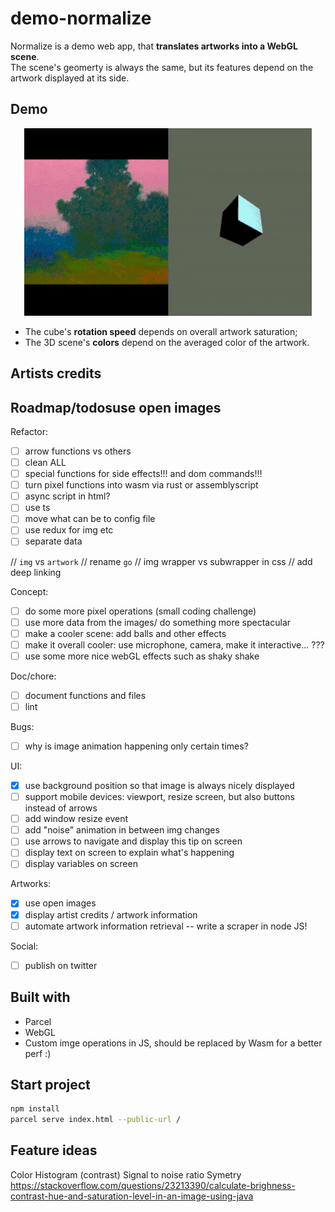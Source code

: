 # demo-normalize

Normalize is a demo web app, that **translates artworks into a WebGL scene**.  
The scene's geomerty is always the same, but its features depend on the artwork displayed at its side.

## Demo
<p align="center">
<img width="460" height="300" src="https://raw.githubusercontent.com/maudnals/demo-normalize/49012eecbb96275fca056bcb259be0e034c34813/doc/demo.gif">
</p>

* The cube's **rotation speed** depends on overall artwork saturation;
* The 3D scene's **colors** depend on the averaged color of the artwork.  

## Artists credits

## Roadmap/todosuse open images

Refactor:

* [ ] arrow functions vs others
* [ ] clean ALL
* [ ] special functions for side effects!!! and dom commands!!!
* [ ] turn pixel functions into wasm via rust or assemblyscript
* [ ] async script in html?
* [ ] use ts
* [ ] move what can be to config file
* [ ] use redux for img etc
* [ ] separate data

// `img` vs `artwork`
// rename `go`
// img wrapper vs subwrapper in css
// add deep linking

Concept:

* [ ] do some more pixel operations (small coding challenge)
* [ ] use more data from the images/ do something more spectacular 
* [ ] make a cooler scene: add balls and other effects
* [ ] make it overall cooler: use microphone, camera, make it interactive... ???
* [ ] use some more nice webGL effects such as shaky shake

Doc/chore:

* [ ] document functions and files
* [ ] lint

Bugs:

* [ ] why is image animation happening only certain times?

UI:

* [x] use background position so that image is always nicely displayed
* [ ] support mobile devices: viewport, resize screen, but also buttons instead of arrows
* [ ] add window resize event
* [ ] add "noise" animation in between img changes
* [ ] use arrows to navigate and display this tip on screen
* [ ] display text on screen to explain what's happening
* [ ] display variables on screen

Artworks:

* [x] use open images
* [x] display artist credits  / artwork information
* [ ] automate artwork information retrieval -- write a scraper in node JS!

Social:

* [ ] publish on twitter

## Built with

* Parcel
* WebGL
* Custom imge operations in JS, should be replaced by Wasm for a better perf :)

## Start project

```bash
npm install
parcel serve index.html --public-url /
```

## Feature ideas

Color
Histogram (contrast)
Signal to noise ratio
Symetry
https://stackoverflow.com/questions/23213390/calculate-brighness-contrast-hue-and-saturation-level-in-an-image-using-java

